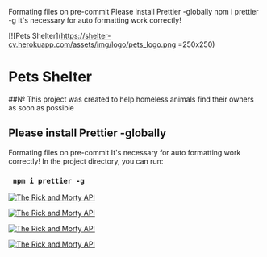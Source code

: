 Formating files on pre-commit
Please install Prettier -globally
    npm i prettier -g
It's necessary for auto formatting work correctly!



[![Pets Shelter](https://shelter-cv.herokuapp.com/assets/img/logo/pets_logo.png =250x250)

# Pets Shelter
##№ This project was created to help homeless animals find their owners as soon as possible

## Please install Prettier -globally

Formating files on pre-commit
It's necessary for auto formatting work correctly!
In the project directory, you can run:

### ` npm i prettier -g`

[![The Rick and Morty API](./gif/1.gif)](https://rickandmortyapi.com) 

[![The Rick and Morty API](./gif/2.gif)](https://rickandmortyapi.com) 

[![The Rick and Morty API](./gif/3.gif)](https://rickandmortyapi.com) 

[![The Rick and Morty API](./gif/4.gif)](https://rickandmortyapi.com) 

